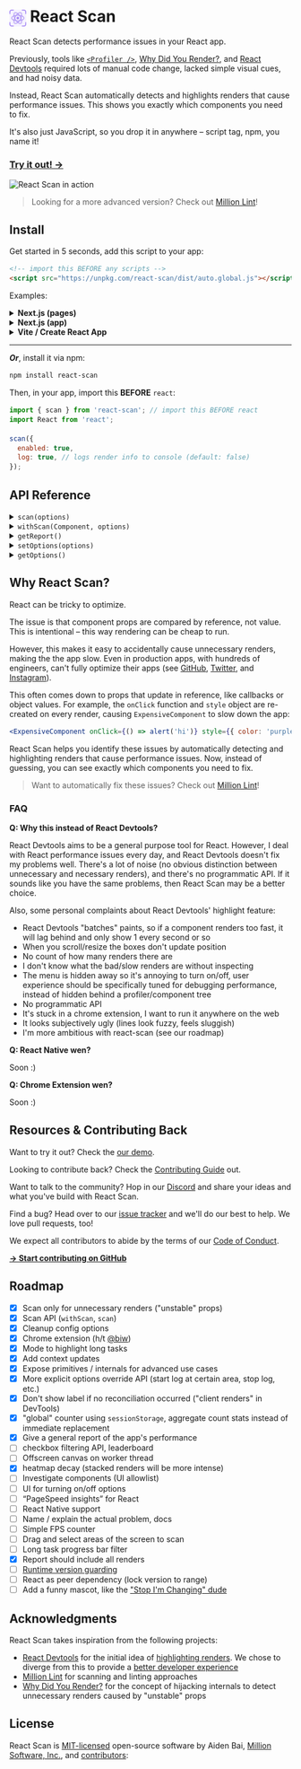 # <img src="https://github.com/aidenybai/react-scan/blob/main/.github/assets/logo.svg" width="30" height="30" align="center" /> React Scan

React Scan detects performance issues in your React app.

Previously, tools like [`<Profiler />`](https://react.dev/reference/react-devtools), [Why Did You Render?](https://github.com/welldone-software/why-did-you-render), and [React Devtools](https://legacy.reactjs.org/blog/2018/09/10/introducing-the-react-profiler.html) required lots of manual code change, lacked simple visual cues, and had noisy data.

Instead, React Scan automatically detects and highlights renders that cause performance issues. This shows you exactly which components you need to fix.

It's also just JavaScript, so you drop it in anywhere – script tag, npm, you name it!

### [**Try it out! →**](https://react-scan.million.dev)

![React Scan in action](https://raw.githubusercontent.com/aidenybai/react-scan/refs/heads/main/.github/assets/demo.gif?token=GHSAT0AAAAAAB4IOFACRC6P6E45TB2FPYFCZZV2AYA)

> Looking for a more advanced version? Check out [Million Lint](https://million.dev)!

## Install

Get started in 5 seconds, add this script to your app:

```html
<!-- import this BEFORE any scripts -->
<script src="https://unpkg.com/react-scan/dist/auto.global.js"></script>
```

Examples:

<details>
<summary><b>Next.js (pages)</b></summary>

<br />

Add the script tag to your `pages/_document.tsx`:

```jsx
import { Html, Head, Main, NextScript } from 'next/document';

export default function Document() {
  return (
    <Html lang="en">
      <Head>
        <script src="https://unpkg.com/react-scan/dist/auto.global.js"></script>

        {/* rest of your scripts go under */}
      </Head>
      <body>
        <Main />
        <NextScript />
      </body>
    </Html>
  );
}
```

</details>

<details>
<summary><b>Next.js (app)</b></summary>

<br />

Add the script tag to your `app/layout.tsx`:

```jsx
export default function RootLayout({
  children,
}: {
  children: React.ReactNode
}) {
  return (
    <html lang="en">
      <head>
        <script src="https://unpkg.com/react-scan/dist/auto.global.js" async />
        {/* rest of your scripts go under */}
      </head>
      <body>{children}</body>
    </html>
  )
}
```

</details>

<details>
<summary><b>Vite / Create React App</b></summary>

<br />

Add the script tag to your `index.html`:

```html
<!doctype html>
<html lang="en">
  <head>
    <script src="https://unpkg.com/react-scan/dist/auto.global.js"></script>

    <!-- rest of your scripts go under -->
  </head>
  <body>
    <!-- ... -->
  </body>
</html>
```

</details>

---

**_Or_**, install it via npm:

```bash
npm install react-scan
```

Then, in your app, import this **BEFORE** `react`:

```js
import { scan } from 'react-scan'; // import this BEFORE react
import React from 'react';

scan({
  enabled: true,
  log: true, // logs render info to console (default: false)
});
```

## API Reference

<details>
<summary><code>scan(options)</code></summary>

<br />

Automatically scan your app for renders.

```jsx
scan({
  /**
   * Enable/disable scanning
   */
  enabled: true,
  /**
   * Include children of a component applied with withScan
   */
  includeChildren: true,

  /**
   * Run in production
   */
  runInProduction: false,

  /**
   * Enable/disable geiger sound
   */
  playSound: true,

  /**
   * Log renders to the console
   */
  log: false,

  /**
   * Show toolbar bar
   */
  showToolbar: true,

  /**
   * Render count threshold, only show
   * when a component renders more than this
   */
  renderCountThreshold: 0,

  /**
   * Report data to getReport()
   */
  report: false,

  onCommitStart: () => {},
  onRender: (fiber, render) => {},
  onCommitFinish: () => {},
  onPaintStart: (outline) => {},
  onPaintFinish: (outline) => {},
});
```

</details>

<details>
<summary><code>withScan(Component, options)</code></summary>

<br />

Scan a specific component for renders.

```jsx
function Component(props) {
  // ...
}

withScan(Component, {
  /**
   * Enable/disable scanning
   */
  enabled: true,
  /**
   * Include children of a component applied with withScan
   */
  includeChildren: true,

  /**
   * Run in production
   */
  runInProduction: false,

  /**
   * Enable/disable geiger sound
   */
  playSound: true,

  /**
   * Log renders to the console
   */
  log: false,

  /**
   * Show toolbar bar
   */
  showToolbar: true,

  /**
   * Render count threshold, only show
   * when a component renders more than this
   */
  renderCountThreshold: 0,

  /**
   * Report data to getReport()
   */
  report: false,

  onCommitStart: () => {},
  onRender: (fiber, render) => {},
  onCommitFinish: () => {},
  onPaintStart: (outline) => {},
  onPaintFinish: (outline) => {},
});
```

</details>

<details>
<summary><code>getReport()</code></summary>

<br />

Get a aggregated report of all components and renders.

```jsx
scan({ report: true });

const report = getReport();

for (const component in report) {
  const { count, time } = report[component];

  console.log(`${component} rendered ${count} times, took ${time}ms`);
}
```

</details>

<details>
<summary><code>setOptions(options)</code></summary>

```jsx
function Component(props) {
  // ...
}

setOptions({
  /**
   * Enable/disable scanning
   */
  enabled: true,
  /**
   * Include children of a component applied with withScan
   */
  includeChildren: true,

  /**
   * Run in production
   */
  runInProduction: false,

  /**
   * Enable/disable geiger sound
   */
  playSound: true,

  /**
   * Log renders to the console
   */
  log: false,

  /**
   * Show toolbar bar
   */
  showToolbar: true,

  /**
   * Render count threshold, only show
   * when a component renders more than this
   */
  renderCountThreshold: 0,

  /**
   * Report data to getReport()
   */
  report: false,

  onCommitStart: () => {},
  onRender: (fiber, render) => {},
  onCommitFinish: () => {},
  onPaintStart: (outline) => {},
  onPaintFinish: (outline) => {},
});
```

</details>

<details>
<summary><code>getOptions()</code></summary>

```jsx
const {
  enabled,
  includeChildren,
  runInProduction,
  playSound,
  log,
  showToolbar,
  longTaskThreshold,
  resetCountTimeout,
} = getOptions();
```

</details>

## Why React Scan?

React can be tricky to optimize.

The issue is that component props are compared by reference, not value. This is intentional – this way rendering can be cheap to run.

However, this makes it easy to accidentally cause unnecessary renders, making the the app slow. Even in production apps, with hundreds of engineers, can't fully optimize their apps (see [GitHub](https://github.com/aidenybai/react-scan/blob/main/.github/assets/github.mp4), [Twitter](https://github.com/aidenybai/react-scan/blob/main/.github/assets/twitter.mp4), and [Instagram](https://github.com/aidenybai/react-scan/blob/main/.github/assets/instagram.mp4)).

This often comes down to props that update in reference, like callbacks or object values. For example, the `onClick` function and `style` object are re-created on every render, causing `ExpensiveComponent` to slow down the app:

```jsx
<ExpensiveComponent onClick={() => alert('hi')} style={{ color: 'purple' }} />
```

React Scan helps you identify these issues by automatically detecting and highlighting renders that cause performance issues. Now, instead of guessing, you can see exactly which components you need to fix.

> Want to automatically fix these issues? Check out [Million Lint](https://million.dev)!

### FAQ

**Q: Why this instead of React Devtools?**

React Devtools aims to be a general purpose tool for React. However, I deal with React performance issues every day, and React Devtools doesn't fix my problems well. There's a lot of noise (no obvious distinction between unnecessary and necessary renders), and there's no programmatic API. If it sounds like you have the same problems, then React Scan may be a better choice.

Also, some personal complaints about React Devtools' highlight feature:

- React Devtools "batches" paints, so if a component renders too fast, it will lag behind and only show 1 every second or so
- When you scroll/resize the boxes don't update position
- No count of how many renders there are
- I don't know what the bad/slow renders are without inspecting
- The menu is hidden away so it's annoying to turn on/off, user experience should be specifically tuned for debugging performance, instead of hidden behind a profiler/component tree
- No programmatic API
- It's stuck in a chrome extension, I want to run it anywhere on the web
- It looks subjectively ugly (lines look fuzzy, feels sluggish)
- I'm more ambitious with react-scan (see our roadmap)

**Q: React Native wen?**

Soon :)

**Q: Chrome Extension wen?**

Soon :)

## Resources & Contributing Back

Want to try it out? Check the [our demo](https://react-scan.million.dev).

Looking to contribute back? Check the [Contributing Guide](https://github.com/aidenybai/react-scan/blob/main/.github/CONTRIBUTING.md) out.

Want to talk to the community? Hop in our [Discord](https://discord.gg/X9yFbcV2rF) and share your ideas and what you've build with React Scan.

Find a bug? Head over to our [issue tracker](https://github.com/aidenybai/react-scan/issues) and we'll do our best to help. We love pull requests, too!

We expect all contributors to abide by the terms of our [Code of Conduct](https://github.com/aidenybai/react-scan/blob/main/.github/CODE_OF_CONDUCT.md).

[**→ Start contributing on GitHub**](https://github.com/aidenybai/react-scan/blob/main/.github/CONTRIBUTING.md)

## Roadmap

- [x] Scan only for unnecessary renders ("unstable" props)
- [x] Scan API (`withScan`, `scan`)
- [x] Cleanup config options
- [x] Chrome extension (h/t [@biw](https://github.com/biw))
- [x] Mode to highlight long tasks
- [x] Add context updates
- [x] Expose primitives / internals for advanced use cases
- [x] More explicit options override API (start log at certain area, stop log, etc.)
- [x] Don't show label if no reconciliation occurred ("client renders" in DevTools)
- [x] "global" counter using `sessionStorage`, aggregate count stats instead of immediate replacement
- [x] Give a general report of the app's performance
- [ ] checkbox filtering API, leaderboard
- [ ] Offscreen canvas on worker thread
- [x] heatmap decay (stacked renders will be more intense)
- [ ] Investigate components (UI allowlist)
- [ ] UI for turning on/off options
- [ ] “PageSpeed insights” for React
- [ ] React Native support
- [ ] Name / explain the actual problem, docs
- [ ] Simple FPS counter
- [ ] Drag and select areas of the screen to scan
- [ ] Long task progress bar filter
- [x] Report should include all renders
- [ ] [Runtime version guarding](https://github.com/lahmatiy/react-render-tracker/blob/229ad0e9c28853615300724d5dc86c140f250f60/src/publisher/react-integration/utils/getInternalReactConstants.ts#L28)
- [ ] React as peer dependency (lock version to range)
- [ ] Add a funny mascot, like the ["Stop I'm Changing" dude](https://www.youtube.com/shorts/FwOZdX7bDKI?app=desktop)

## Acknowledgments

React Scan takes inspiration from the following projects:

- [React Devtools](https://react.dev/learn/react-developer-tools) for the initial idea of [highlighting renders](https://medium.com/dev-proto/highlight-react-components-updates-1b2832f2ce48). We chose to diverge from this to provide a [better developer experience](https://x.com/aidenybai/status/1857122670929969551)
- [Million Lint](https://million.dev) for scanning and linting approaches
- [Why Did You Render?](https://github.com/welldone-software/why-did-you-render) for the concept of hijacking internals to detect unnecessary renders caused by "unstable" props

## License

React Scan is [MIT-licensed](LICENSE) open-source software by Aiden Bai, [Million Software, Inc.](https://million.dev), and [contributors](https://github.com/aidenybai/react-scan/graphs/contributors):
